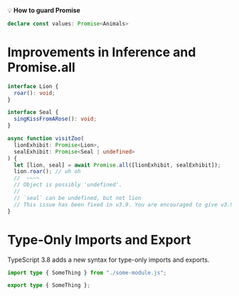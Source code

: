💡 **How to guard Promise**

```ts
declare const values: Promise<Animals>
```
# Improvements in Inference and Promise.all

```ts
interface Lion {
  roar(): void;
}

interface Seal {
  singKissFromARose(): void;
}

async function visitZoo(
  lionExhibit: Promise<Lion>,
  sealExhibit: Promise<Seal | undefined>
) {
  let [lion, seal] = await Promise.all([lionExhibit, sealExhibit]);
  lion.roar(); // uh oh
  //  ~~~~
  // Object is possibly 'undefined'.
  // 
  // `seal` can be undefined, but not lion
  // This issue has been fixed in v3.9. You are encouraged to give v3.9 a shot
}
```

# Type-Only Imports and Export

TypeScript 3.8 adds a new syntax for type-only imports and exports.

```ts
import type { SomeThing } from "./some-module.js";

export type { SomeThing };
```